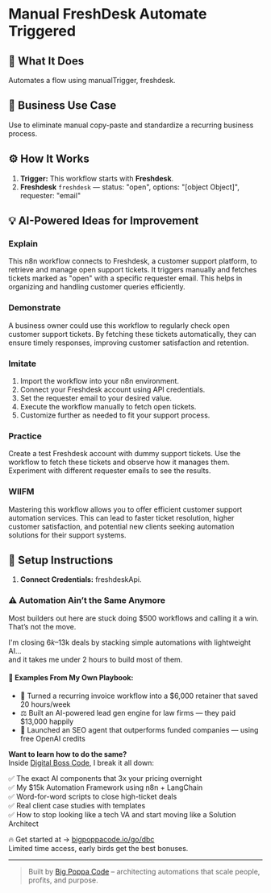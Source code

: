 # Manual FreshDesk Automate Triggered
  ## 🚀 What It Does
  Automates a flow using manualTrigger, freshdesk.
  
  ## 💼 Business Use Case
  Use to eliminate manual copy-paste and standardize a recurring business process.
  
  ## ⚙️ How It Works
  1. **Trigger:** This workflow starts with **Freshdesk**.
  2. **Freshdesk** `freshdesk` — status: "open", options: "[object Object]", requester: "email"
  
  ## 💡 AI-Powered Ideas for Improvement
  ### Explain
This n8n workflow connects to Freshdesk, a customer support platform, to retrieve and manage open support tickets. It triggers manually and fetches tickets marked as "open" with a specific requester email. This helps in organizing and handling customer queries efficiently.

### Demonstrate
A business owner could use this workflow to regularly check open customer support tickets. By fetching these tickets automatically, they can ensure timely responses, improving customer satisfaction and retention.

### Imitate
1. Import the workflow into your n8n environment.
2. Connect your Freshdesk account using API credentials.
3. Set the requester email to your desired value.
4. Execute the workflow manually to fetch open tickets.
5. Customize further as needed to fit your support process.

### Practice
Create a test Freshdesk account with dummy support tickets. Use the workflow to fetch these tickets and observe how it manages them. Experiment with different requester emails to see the results.

### WIIFM
Mastering this workflow allows you to offer efficient customer support automation services. This can lead to faster ticket resolution, higher customer satisfaction, and potential new clients seeking automation solutions for their support systems.
  
  ## 🔧 Setup Instructions
  1. **Connect Credentials:** freshdeskApi.
  
### ⚠️ Automation Ain’t the Same Anymore

Most builders out here are stuck doing $500 workflows and calling it a win.  
That’s not the move.  

I'm closing $6k–$13k deals by stacking simple automations with lightweight AI...  
and it takes me under 2 hours to build most of them.

#### 🧠 Examples From My Own Playbook:
- 🔁 Turned a recurring invoice workflow into a $6,000 retainer that saved 20 hours/week  
- ⚖️ Built an AI-powered lead gen engine for law firms — they paid $13,000 happily  
- 🚀 Launched an SEO agent that outperforms funded companies — using free OpenAI credits  

**Want to learn how to do the same?**  
Inside [Digital Boss Code](https://bigpoppacode.io/go/dbc), I break it all down:

✅ The exact AI components that 3x your pricing overnight  
✅ My $15k Automation Framework using n8n + LangChain  
✅ Word-for-word scripts to close high-ticket deals  
✅ Real client case studies with templates  
✅ How to stop looking like a tech VA and start moving like a Solution Architect  

🔥 Get started at → [bigpoppacode.io/go/dbc](https://bigpoppacode.io/go/dbc)  
Limited time access, early birds get the best bonuses.

---
> Built by [Big Poppa Code](https://bigpoppacode.io) – architecting automations that scale people, profits, and purpose.
  